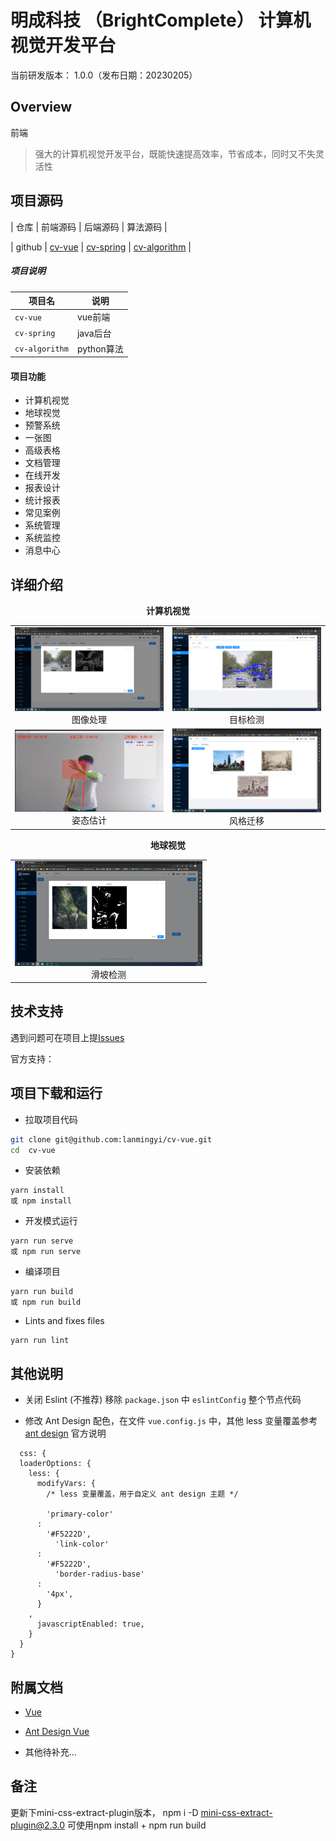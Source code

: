 明成科技 （BrightComplete） 计算机视觉开发平台
====

当前研发版本： 1.0.0（发布日期：20230205）


Overview
----

前端


> 强大的计算机视觉开发平台，既能快速提高效率，节省成本，同时又不失灵活性

## 项目源码

| 仓库 | 前端源码 | 后端源码 | 算法源码 |

| github | [cv-vue](https://github.com/lanmingyi/cv-vue)  | [cv-spring](https://github.com/lanmingyi/cv-spring) |
[cv-algorithm](https://github.com/lanmingyi/cv-algorithm) |

##### 项目说明

| 项目名            | 说明       | 
|----------------|----------|
| `cv-vue`       | vue前端    | 
| `cv-spring`    | java后台   | 
| `cv-algorithm` | python算法 | 

#### 项目功能

- 计算机视觉
- 地球视觉
- 预警系统
- 一张图
- 高级表格
- 文档管理
- 在线开发
- 报表设计
- 统计报表
- 常见案例
- 系统管理
- 系统监控
- 消息中心

详细介绍
-
<p align="center">
<b>计算机视觉</b><br>
<table align="center">
<tr>
	<td align="center"><img src="public/demo/processing1.png" width=300><br>图像处理</td>
	<td align="center"><img src="public/demo/object_detection1.png" width=300><br>目标检测</td>
</tr>
<tr>

[//]: # (	<td align="center"><img src="public/demo/face_detection1.png" width=300><br>人脸识别</td>)

  <td align="center"><img src="public/demo/pose_detection1.png" width=300><br>姿态估计</td>
  <td align="center"><img src="public/demo/stylize1.png" width=300><br>风格迁移</td>
</tr>
</table>
</p>

<p align="center">
<b>地球视觉</b><br>
<table align="center">
<tr>
	<td align="center"><img src="public/demo/landslide_detection1.png" width=300><br>滑坡检测</td>
</tr>

</table>
</p>


[//]: # (<p align="center">)

[//]: # (<b>Mergin in <a href="https://inputapp.io/">Input app</a></b><br>)

[//]: # (<img src="../doc/input.jpg" alt="Input app" height=300>)

[//]: # (</p>)



技术支持
----

遇到问题可在项目上提[Issues](https://github.com/lanmingyi/cv-vue/issues/new)

官方支持：


项目下载和运行
----

- 拉取项目代码

```bash
git clone git@github.com:lanmingyi/cv-vue.git
cd  cv-vue
```

- 安装依赖

```
yarn install
或 npm install
```

- 开发模式运行

```
yarn run serve
或 npm run serve
```

- 编译项目

```
yarn run build
或 npm run build
```

- Lints and fixes files

```
yarn run lint
```

[//]: # (Docker镜像启动前端（单体模式）)

[//]: # (----)



其他说明
----

- 关闭 Eslint (不推荐) 移除 `package.json` 中 `eslintConfig` 整个节点代码

- 修改 Ant Design 配色，在文件 `vue.config.js` 中，其他 less
  变量覆盖参考 [ant design](https://ant.design/docs/react/customize-theme-cn) 官方说明

```ecmascript 6
  css: {
  loaderOptions: {
    less: {
      modifyVars: {
        /* less 变量覆盖，用于自定义 ant design 主题 */

        'primary-color'
      :
        '#F5222D',
          'link-color'
      :
        '#F5222D',
          'border-radius-base'
      :
        '4px',
      }
    ,
      javascriptEnabled: true,
    }
  }
}
```

附属文档
----

- [Vue](https://cn.vuejs.org/v2/guide)

- [Ant Design Vue](https://vuecomponent.github.io/ant-design-vue/docs/vue/introduce-cn)

- 其他待补充...

备注
----
更新下mini-css-extract-plugin版本，
npm i -D mini-css-extract-plugin@2.3.0
可使用npm install + npm run build
> 



